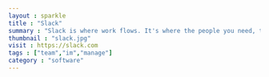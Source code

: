 ```yaml
---
layout : sparkle
title : "Slack"
summary : "Slack is where work flows. It's where the people you need, the information you share, and the tools you use come together to get things done."
thumbnail : "slack.jpg"
visit : https://slack.com
tags : ["team","im","manage"]
category : "software"
---
```

